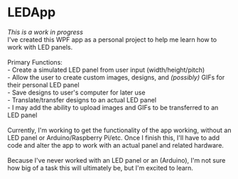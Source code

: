 # LEDApp
*This is a work in progress* 
<br>
I've created this WPF app as a personal project to help me learn how to work with LED panels. 
<br><br>
Primary Functions: <br>
         - Create a simulated LED panel from user input (width/height/pitch) <br>
         - Allow the user to create custom images, designs, and *(possibly)* GIFs for their personal LED panel <br>
         - Save designs to user's computer for later use <br>
         - Translate/transfer designs to an actual LED panel <br>
         - I may add the ability to upload images and GIFs to be transferred to an LED panel <br>
 <br>
Currently, I'm working to get the functionality of the app working, without an LED panel or Arduino/Raspberry Pi/etc. Once I finish this, I'll have to add code and alter the app to work with an actual panel and related hardware. <br>
<br>
Because I've never worked with an LED panel or an (Arduino), I'm not sure how big of a task this will ultimately be, but I'm excited to learn.

